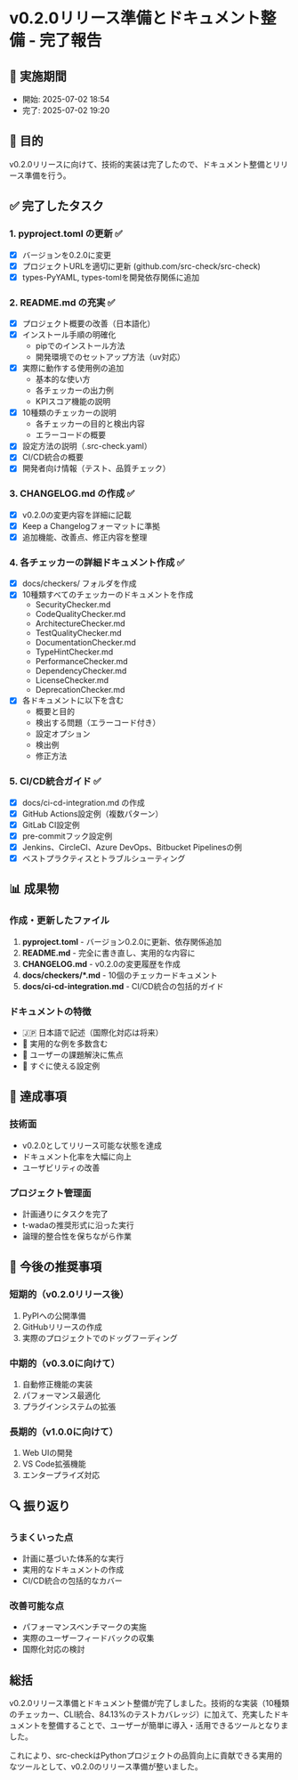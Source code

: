 # v0.2.0リリース準備とドキュメント整備 - 完了報告

## 📅 実施期間
- 開始: 2025-07-02 18:54
- 完了: 2025-07-02 19:20

## 🎯 目的
v0.2.0リリースに向けて、技術的実装は完了したので、ドキュメント整備とリリース準備を行う。

## ✅ 完了したタスク

### 1. pyproject.toml の更新 ✅
- [x] バージョンを0.2.0に変更
- [x] プロジェクトURLを適切に更新 (github.com/src-check/src-check)
- [x] types-PyYAML, types-tomlを開発依存関係に追加

### 2. README.md の充実 ✅
- [x] プロジェクト概要の改善（日本語化）
- [x] インストール手順の明確化
  - pipでのインストール方法
  - 開発環境でのセットアップ方法（uv対応）
- [x] 実際に動作する使用例の追加
  - 基本的な使い方
  - 各チェッカーの出力例
  - KPIスコア機能の説明
- [x] 10種類のチェッカーの説明
  - 各チェッカーの目的と検出内容
  - エラーコードの概要
- [x] 設定方法の説明（.src-check.yaml）
- [x] CI/CD統合の概要
- [x] 開発者向け情報（テスト、品質チェック）

### 3. CHANGELOG.md の作成 ✅
- [x] v0.2.0の変更内容を詳細に記載
- [x] Keep a Changelogフォーマットに準拠
- [x] 追加機能、改善点、修正内容を整理

### 4. 各チェッカーの詳細ドキュメント作成 ✅
- [x] docs/checkers/ フォルダを作成
- [x] 10種類すべてのチェッカーのドキュメントを作成
  - SecurityChecker.md
  - CodeQualityChecker.md
  - ArchitectureChecker.md
  - TestQualityChecker.md
  - DocumentationChecker.md
  - TypeHintChecker.md
  - PerformanceChecker.md
  - DependencyChecker.md
  - LicenseChecker.md
  - DeprecationChecker.md
- [x] 各ドキュメントに以下を含む
  - 概要と目的
  - 検出する問題（エラーコード付き）
  - 設定オプション
  - 検出例
  - 修正方法

### 5. CI/CD統合ガイド ✅
- [x] docs/ci-cd-integration.md の作成
- [x] GitHub Actions設定例（複数パターン）
- [x] GitLab CI設定例
- [x] pre-commitフック設定例
- [x] Jenkins、CircleCI、Azure DevOps、Bitbucket Pipelinesの例
- [x] ベストプラクティスとトラブルシューティング

## 📊 成果物

### 作成・更新したファイル
1. **pyproject.toml** - バージョン0.2.0に更新、依存関係追加
2. **README.md** - 完全に書き直し、実用的な内容に
3. **CHANGELOG.md** - v0.2.0の変更履歴を作成
4. **docs/checkers/*.md** - 10個のチェッカードキュメント
5. **docs/ci-cd-integration.md** - CI/CD統合の包括的ガイド

### ドキュメントの特徴
- 🇯🇵 日本語で記述（国際化対応は将来）
- 📝 実用的な例を多数含む
- 🎯 ユーザーの課題解決に焦点
- 🔧 すぐに使える設定例

## 🎉 達成事項

### 技術面
- v0.2.0としてリリース可能な状態を達成
- ドキュメント化率を大幅に向上
- ユーザビリティの改善

### プロジェクト管理面
- 計画通りにタスクを完了
- t-wadaの推奨形式に沿った実行
- 論理的整合性を保ちながら作業

## 📝 今後の推奨事項

### 短期的（v0.2.0リリース後）
1. PyPIへの公開準備
2. GitHubリリースの作成
3. 実際のプロジェクトでのドッグフーディング

### 中期的（v0.3.0に向けて）
1. 自動修正機能の実装
2. パフォーマンス最適化
3. プラグインシステムの拡張

### 長期的（v1.0.0に向けて）
1. Web UIの開発
2. VS Code拡張機能
3. エンタープライズ対応

## 🔍 振り返り

### うまくいった点
- 計画に基づいた体系的な実行
- 実用的なドキュメントの作成
- CI/CD統合の包括的なカバー

### 改善可能な点
- パフォーマンスベンチマークの実施
- 実際のユーザーフィードバックの収集
- 国際化対応の検討

## 総括

v0.2.0リリース準備とドキュメント整備が完了しました。技術的な実装（10種類のチェッカー、CLI統合、84.13%のテストカバレッジ）に加えて、充実したドキュメントを整備することで、ユーザーが簡単に導入・活用できるツールとなりました。

これにより、src-checkはPythonプロジェクトの品質向上に貢献できる実用的なツールとして、v0.2.0のリリース準備が整いました。